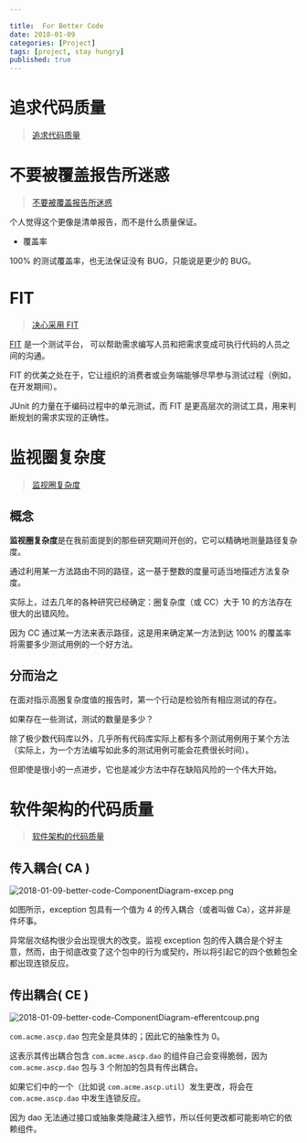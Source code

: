 ```yaml
---

title:  For Better Code
date: 2018-01-09
categories: [Project]
tags: [project, stay hungry]
published: true
---
```


# 追求代码质量

> [追求代码质量](https://www.ibm.com/developerworks/cn/java/j-cq/)


# 不要被覆盖报告所迷惑

> [不要被覆盖报告所迷惑](https://www.ibm.com/developerworks/cn/java/j-cq01316/)

个人觉得这个更像是清单报告，而不是什么质量保证。

- 覆盖率

100% 的测试覆盖率，也无法保证没有 BUG，只能说是更少的 BUG。


# FIT

> [决心采用 FIT](https://www.ibm.com/developerworks/cn/java/j-cq02286/)

[FIT](http://fit.c2.com/) 是一个测试平台，
可以帮助需求编写人员和把需求变成可执行代码的人员之间的沟通。

FIT 的优美之处在于，它让组织的消费者或业务端能够尽早参与测试过程（例如，在开发期间）。

JUnit 的力量在于编码过程中的单元测试，而 FIT 是更高层次的测试工具，用来判断规划的需求实现的正确性。


# 监视圈复杂度

> [监视圈复杂度](https://www.ibm.com/developerworks/cn/java/j-cq03316/index.html?ca=drs-)


## 概念

**监视圈复杂度**是在我前面提到的那些研究期间开创的，它可以精确地测量路径复杂度。

通过利用某一方法路由不同的路径，这一基于整数的度量可适当地描述方法复杂度。

实际上，过去几年的各种研究已经确定：圈复杂度（或 CC）大于 10 的方法存在很大的出错风险。

因为 CC 通过某一方法来表示路径，这是用来确定某一方法到达 100% 的覆盖率将需要多少测试用例的一个好方法。

## 分而治之

在面对指示高圈复杂度值的报告时，第一个行动是检验所有相应测试的存在。

如果存在一些测试，测试的数量是多少？

除了极少数代码库以外，几乎所有代码库实际上都有多个测试用例用于某个方法（实际上，为一个方法编写如此多的测试用例可能会花费很长时间）。

但即使是很小的一点进步，它也是减少方法中存在缺陷风险的一个伟大开始。


# 软件架构的代码质量

> [软件架构的代码质量](https://www.ibm.com/developerworks/cn/java/j-cq04256/index.html)

## 传入耦合( CA )

![2018-01-09-better-code-ComponentDiagram-excep.png](https://raw.githubusercontent.com/houbb/resource/master/img/project/better-code/2018-01-09-better-code-ComponentDiagram-excep.png)

如图所示，exception 包具有一个值为 4 的传入耦合（或者叫做 Ca），这并非是件坏事。

异常层次结构很少会出现很大的改变。监视 exception 包的传入耦合是个好主意，然而，由于彻底改变了这个包中的行为或契约，所以将引起它的四个依赖包全都出现连锁反应。

## 传出耦合( CE )

![2018-01-09-better-code-ComponentDiagram-efferentcoup.png](https://raw.githubusercontent.com/houbb/resource/master/img/project/better-code/2018-01-09-better-code-ComponentDiagram-efferentcoup.png)

`com.acme.ascp.dao` 包完全是具体的；因此它的抽象性为 0。

这表示其传出耦合包含 `com.acme.ascp.dao` 的组件自己会变得脆弱，因为 `com.acme.ascp.dao` 包与 3 个附加的包具有传出耦合。

如果它们中的一个（比如说 `com.acme.ascp.util`）发生更改，将会在 `com.acme.ascp.dao` 中发生连锁反应。

因为 dao 无法通过接口或抽象类隐藏注入细节，所以任何更改都可能影响它的依赖组件。






